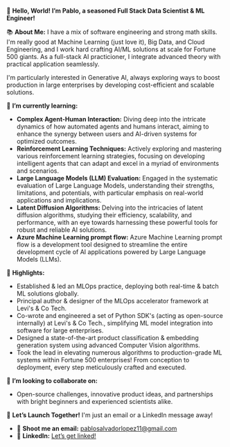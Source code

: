  🚀 **Hello, World! I’m Pablo, a seasoned Full Stack Data Scientist & ML Engineer!**

📚 **About Me:**
I have a mix of software engineering and strong math skills. I'm really good at Machine Learning (just love it), Big Data, and Cloud Engineering, and I work hard crafting AI/ML solutions at scale for Fortune 500 giants. As a full-stack AI practicioner, I integrate advanced theory with practical application seamlessly.

I'm particularly interested in Generative AI, always exploring ways to boost production in large enterprises by developing cost-efficient and scalable solutions.

🌱 **I’m currently learning:** 
- **Complex Agent-Human Interaction:** Diving deep into the intricate dynamics of how automated agents and humans interact, aiming to enhance the synergy between users and AI-driven systems for optimized outcomes.
- **Reinforcement Learning Techniques:** Actively exploring and mastering various reinforcement learning strategies, focusing on developing intelligent agents that can adapt and excel in a myriad of environments and scenarios.
- **Large Language Models (LLM) Evaluation:** Engaged in the systematic evaluation of Large Language Models, understanding their strengths, limitations, and potentials, with particular emphasis on real-world applications and implications.
- **Latent Diffusion Algorithms:** Delving into the intricacies of latent diffusion algorithms, studying their efficiency, scalability, and performance, with an eye towards harnessing these powerful tools for robust and reliable AI solutions.
- **Azure Machine Learning prompt flow:** Azure Machine Learning prompt flow is a development tool designed to streamline the entire development cycle of AI applications powered by Large Language Models (LLMs).

🌟 **Highlights:**
- Established & led an MLOps practice, deploying both real-time & batch ML solutions globally.
- Principal author & designer of the MLOps accelerator framework at Levi's & Co Tech.
- Co-wrote and engineered a set of Python SDK's (acting as open-source internally) at Levi's & Co Tech., simplifying ML model integration into software for large enterprises.
- Designed a state-of-the-art product classification & embedding generation system using advanced Computer Vision algorithms.
- Took the lead in elevating numerous algorithms to production-grade ML systems within Fortune 500 enterprises! From conception to deployment, every step meticulously crafted and executed.

👯 **I’m looking to collaborate on:** 
- Open-source challenges, innovative product ideas, and partnerships with bright beginners and experienced scientists alike.

🚀 **Let’s Launch Together!**
I'm just an email or a LinkedIn message away!

- 💌 **Shoot me an email:** [pablosalvadorlopez11@gmail.com](mailto:pablosalvadorlopez11@gmail.com)
- 🔗 **LinkedIn:** [Let’s get linked!](https://www.linkedin.com/in/pablosalvadorlopez/?locale=en_US)
